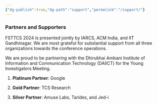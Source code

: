 ```yaml
---
{"dg-publish":true,"dg-path":"support","permalink":"/support/"}
---
```


### Partners and Supporters

FSTTCS 2024 is presented jointly by IARCS, ACM India, and IIT Gandhinagar. We are most grateful for substantial support from all three organizations towards the conference operations.

We are proud to be partnering with the Dhirubhai Ambani Institute of Information and Communication Technology (DAIICT) for the Young Investigators Meeting.

1. **Platinum Partner**: Google

3. **Gold Partner**: TCS Research

4. **Silver Partner**: Amuse Labs, Tarides, and Jed-i